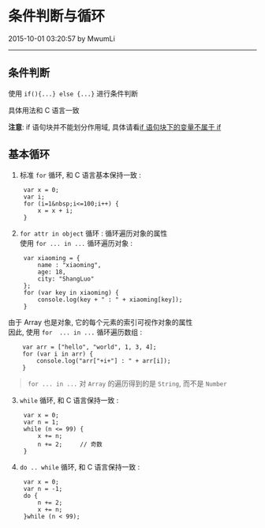 # 条件判断与循环

2015-10-01 03:20:57 by MwumLi

---

## 条件判断  

使用 `if(){...} else {...}` 进行条件判断  

具体用法和 C 语言一致  

**注意**: if 语句块并不能划分作用域, 具体请看[if 语句块下的变量不属于 if](if_var_not_belong_if.html)  


## 基本循环  

1. 标准 `for` 循环, 和 C 语言基本保持一致 :  

		var x = 0;
		var i;
		for (i=1&nbsp;i<=100;i++) {
			x = x + i;
		}

2. `for attr in object` 循环 :  循环遍历对象的属性  
   使用 `for ... in ...` 循环遍历对象 :  

		var xiaoming = {
			name : "xiaoming",
			age: 18,
			city: "ShangLuo"
		};
		for (var key in xiaoming) {
			console.log(key + " : " + xiaoming[key]);
		}
  
  由于 Array 也是对象, 它的每个元素的索引可视作对象的属性  
  因此, 使用 `for  ... in ...` 循环遍历数组 :  

		var arr = ["hello", "world", 1, 3, 4];
		for (var i in arr) {
			console.log("arr["+i+"] : " + arr[i]);
		}

  > `for ... in ...` 对 `Array` 的遍历得到的是 `String`, 而不是 `Number`  

3. `while` 循环, 和 C 语言保持一致 :  

		var x = 0;
		var n = 1;
		while (n <= 99) {
			x += n;
			n += 2;		// 奇数
		}

4. `do .. while` 循环, 和 C 语言保持一致 :  

		var x = 0;
		var n = -1;
		do {
			n += 2;
			x += n;
		}while (n < 99);


